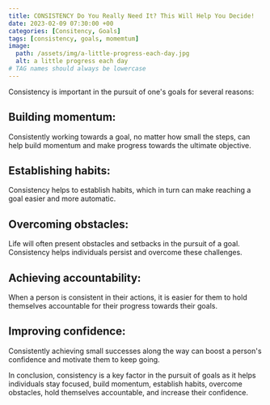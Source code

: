 ```yaml
---
title: CONSISTENCY Do You Really Need It? This Will Help You Decide!
date: 2023-02-09 07:30:00 +00
categories: [Consitency, Goals]
tags: [consistency, goals, momemtum]   
image:
  path: /assets/img/a-little-progress-each-day.jpg
  alt: a little progress each day
# TAG names should always be lowercase
---
```


Consistency is important in the pursuit of one's goals for several reasons:

## Building momentum: 

Consistently working towards a goal, no matter how small the steps, can help build momentum and make progress towards the ultimate objective.

## Establishing habits: 

Consistency helps to establish habits, which in turn can make reaching a goal easier and more automatic.

## Overcoming obstacles: 

Life will often present obstacles and setbacks in the pursuit of a goal. Consistency helps individuals persist and overcome these challenges.

## Achieving accountability: 

When a person is consistent in their actions, it is easier for them to hold themselves accountable for their progress towards their goals.

## Improving confidence: 

Consistently achieving small successes along the way can boost a person's confidence and motivate them to keep going.

In conclusion, consistency is a key factor in the pursuit of goals as it helps individuals stay focused, build momentum, establish habits, overcome obstacles, hold themselves accountable, and increase their confidence.

